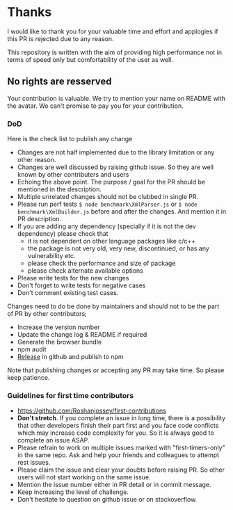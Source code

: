 # Thanks
I would like to thank you for your valuable time and effort and applogies if this PR is rejected due to any reason.

This repository is written with the aim of providing high performance not in terms of speed only but comfortability of the user as well.

## No rights are resserved

Your contribution is valuable. We try to mention your name on README with the avatar. We can't promise to pay you for your contribution.

### DoD
Here is the check list to publish any change

* Changes are not half implemented due to the library limitation or any other reason.
* Changes are well discussed by raising github issue. So they are well known by other contributers and users
* Echoing the above point. The purpose / goal for the PR should be mentioned in the description.
* Multiple unrelated changes should not be clubbed in single PR.
* Please run perf tests  `$ node benchmark\XmlParser.js` or `$ node benchmark\XmlBuilder.js` before and after the changes. And mention it in PR description.
* If you are adding any dependency (specially if it is not the dev dependency) please check that 
  * it is not dependent on other language packages like c/c++
  * the package is not very old, very new, discontinued, or has any vulnerability etc.
  * please check the performance and size of package
  * please check alternate available options
* Please write tests for the new changes
* Don't forget to write tests for negative cases
* Don't comment existing test cases.

Changes need to do be done by maintainers and should not to be the part of PR by other contributors;
* Increase the version number
* Update the change log & README if required
* Generate the browser bundle
* npm audit
* [Release](https://github.com/NaturalIntelligence/fast-xml-parser/releases) in github and publish to npm

Note that publishing changes or accepting any PR may take time. So please keep patience.

### Guidelines for first time contributors

* https://github.com/Roshanjossey/first-contributions
* **Don't stretch**. If you complete an issue in long time, there is a possibility that other developers finish their part first and you face code conflicts which may increase code complexity for you. So it is always good to complete an issue ASAP. 
* Please refrain to work on multiple issues marked with "first-timers-only" in the same repo. Ask and help your friends and colleagues to attempt rest issues.
* Please claim the issue and clear your doubts before raising PR. So other users will not start working on the same issue.
* Mention the issue number either in PR detail or in commit message.
* Keep increasing the level of challenge.
* Don't hesitate to question on github issue or on stackoverflow.

